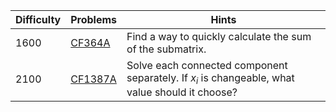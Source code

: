 | Difficulty | Problems | Hints |
| -------- | -------- | -------- |
| 1600 | [CF364A](https://codeforces.com/problemset/problem/364/A) | Find a way to quickly calculate the sum of the submatrix. |
| 2100 | [CF1387A](https://codeforces.com/problemset/problem/1387/A) | Solve each connected component separately. If $x_i$ is changeable, what value should it choose? |